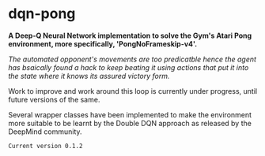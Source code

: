 # dqn-pong
**A Deep-Q Neural Network implementation to solve the Gym's Atari Pong environment, more specifically, 'PongNoFrameskip-v4'.** 

*The automated opponent's movements are too predicatble hence the agent has bsaically found a hack to keep beating it using actions that put it into the state where it knows its assured victory form.* 

Work to improve and work around this loop is currently under progress, until future versions of the same. 

Several wrapper classes have been implemented to make the environment more suitable to be learnt by the Double DQN approach as released by the DeepMind community. 

`Current version 0.1.2`
